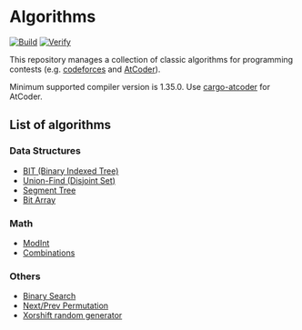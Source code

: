 # Algorithms
[![Build](https://github.com/ichyo/algorithms/workflows/Build/badge.svg)](https://github.com/ichyo/algorithms/actions?query=workflow%3ABuild)
[![Verify](https://github.com/ichyo/algorithms/workflows/Verify/badge.svg)](https://github.com/ichyo/algorithms/actions?query=workflow%3AVerify)

This repository manages a collection of classic algorithms for programming contests (e.g. [codeforces](https://codeforces.com/) and [AtCoder](https://atcoder.jp/)).

Minimum supported compiler version is 1.35.0. Use [cargo-atcoder](https://github.com/tanakh/cargo-atcoder) for AtCoder.

## List of algorithms

### Data Structures

* [BIT (Binary Indexed Tree)](src/data_structure/bit.rs)
* [Union-Find (Disjoint Set)](src/data_structure/union_find.rs)
* [Segment Tree](src/data_structure/segment_tree.rs)
* [Bit Array](src/data_structure/bit_array.rs)

### Math

* [ModInt](src/math/mint.rs)
* [Combinations](src/math/comb.rs)

### Others

* [Binary Search](src/util/binary_search.rs)
* [Next/Prev Permutation](src/util/permutation.rs)
* [Xorshift random generator](src/util/random.rs)
